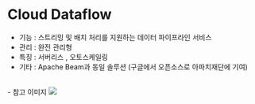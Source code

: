 # Cloud Dataflow 
 - 기능 : 스트리밍 및 배치 처리를 지원하는 데이터 파이프라인 서비스 
 - 관리 : 완전 관리형
 - 특징 : 서버리스 , 오토스케일링
 - 기타 : Apache Beam과 동일 솔루션 (구글에서 오픈소스로 아파치재단에 기여)
 <br>
 - 참고 이미지
 <img src="https://cdn-images-1.medium.com/max/1800/1*Q8-53scjBEcge_XzexrU8g.png"/>


